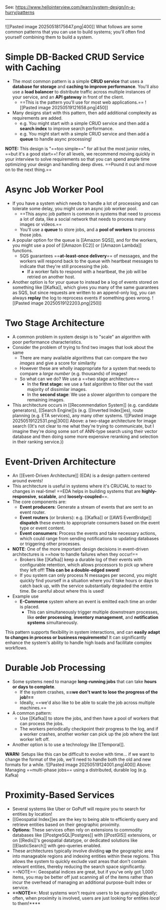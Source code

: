 See: https://www.hellointerview.com/learn/system-design/in-a-hurry/patterns

--------
![[Pasted image 20250518175647.png|400]]
What follows are some common patterns that you can use to build systems; you'll often find yourself combining them to build a system.

# Simple DB-Backed CRUD Service with Caching
- The most common pattern is a simple **CRUD service** that uses a **database for storage** and **caching to improve performance**. You'll also use a **load balancer** to distribute traffic across multiple instances of your service, and an **API gateway** in front of the client.
	- ==This is the pattern you'll use for most web applications.==
![[Pasted image 20250519121658.png|450]]
- Many designs start with this pattern, then add additional complexity as requirements are added.
	- e.g. You might start with a simple CRUD service and then add a **search index** to improve search performance.
	- e.g. You might start with a simple CRUD service and then add a **queue** to handle async processing!

**NOTE:** This design is "==too simple==" for all but the most junior roles, ==but it's a good start==! For all levels, we recommend moving quickly in your interview to solve requirements so that you can spend ample time optimizing your design and handling deep dives. ==Pound it out and move on to the next thing.==

# Async Job Worker Pool
- If you have a system which needs to handle a lot of processing and can tolerate some delay, you might use an async job worker pool. 
	- ==This async job pattern is common in systems that need to process a lot of data, like a social network that needs to process many images or videos.==
	- You'll use a **queue** to store jobs, and a **pool of workers** to process those jobs.
- A popular option for the queue is [[Amazon SQS]], and for the workers, you might use a pool of [[Amazon EC2]] or [[Amazon Lambda]] functions.
	- SQS guarantees ==**at-least-once delivery**== of messages, and the workers will respond back to the queue with heartbeat messages to indicate that they're still processing the job.
		- If a worker fails to respond with a heartbeat, the job will be retried on another host.
- Another option is for your queue to instead be a log of events stored on something like [[Kafka]], which gives you many of the same guarantees as SQS, but since requests are written to an append-only log, you can always **replay** the log to reprocess events if something goes wrong.
![[Pasted image 20250519122203.png|250]]



# Two Stage Architecture
- A common problem in system design is to "scale" an algorithm with poor performance characteristics.
- Consider the problem of trying to find two images that look about the same
	- There are many available algorithms that can compare the *two images* and give a score for similarity
	- However these are wholly inappropriate for a system that needs to compare a *large number* (e.g. thousands) of images!
	- So what can we do? We use a ==two stage architecture==
		- In the **first stage:** we use a fast algorithm to filter out the vast majority of dissimilar images.
		- In the **second stage**: We use a slower algorithm to compare the remaining images.
- This architecture occurs in [[Recommendation System]] (e.g. candidate generators), [[Search Engine]]s (e.g. [[Inverted Index]]es), route planning (e.g. ETA services), any many other systems.
![[Pasted image 20250519122531.png|300]]
Above: a two-stage architecture for image search ((It's not clear to me what they're trying to communicate, but I imagine they're doing some sort of ANN-type search using their vector database and then doing some more expensive reranking and selection in their ranking service.))

# Event-Driven Architecture
- An [[Event-Driven Architecture]] (EDA) is a design pattern centered around events!
- This architecture is useful in systems where it's CRUCIAL to react to changes in real-time! ==EDA helps in building systems that are **highly-responsive**, **scalable**, and **loosely-coupled**==.
- The core components are:
	- **Event producers**: Generate a stream of events that are sent to an event router.
	- **Event routers** (or brokers): e.g. [[Kafka]] or [[AWS EventBridge]] **dispatch** these events to appropriate consumers based on the event type or event content.
	- **Event consumers**: Process the events and take necessary actions, which could range from sending notifications to updating databases or triggering other processes.
- **NOTE**: One of the more important design decisions in event-driven architectures is ==how to handle failures when they occur!== 
	- Brokers like [[Kafka]] keep a durable log of their events with configurable retention, which allows processors to pick up where they left off! **This can be a double-edged sword**! 
	- If you system can only process N messages per second, you might quickly find yourself in a situation where you'll take hours or days to catch back up, with the service substantially degraded the entire time. Be careful about where this is used!
- Example use
	- **E-Commerce** system where an event is emitted each time an order is placed.
		- This can simultaneously trigger multiple downstream processes, like **order processing**, **inventory management**, and **notification systems** simultaneously.

This pattern supports flexibility in system interactions, and can **easily adapt to changes in process or business requirements!** It can significantly enhance the system's ability to handle high loads and facilitate complex workflows.

# Durable Job Processing
- Some systems need to manage **long-running jobs** that can take **hours or days to complete**.
	- If the system crashes, **==we don't want to lose the progress of the job!==** 
	- Ideally, ==we'd also like to be able to scale the job across multiple machines.==
- A common pattern:
	- Use [[Kafka]] to store the jobs, and then have a pool of workers that can process the jobs.
	- The workers periodically checkpoint their progress to the log, and if a worker crashes, another worker can pick up the job where the last worker left off.
- Another option is to use a technology like [[Temporal]].

**WARN:** Setups like this can be difficult to evolve with time... if we want to change the format of the job, we'll need to handle both the old and new formats for a while.
![[Pasted image 20250519124001.png|400]]
Above: Managing ==multi-phase jobs== using a distributed, durable log (e.g. Kafka)

# Proximity-Based Services
- Several systems like Uber or GoPuff will require you to search for entities by location!
- [[Geospatial Index]]es are the key to being able to efficiently query and retrieve entities based on their geographic proximity. 
- **Options:** These services often rely on extensions to commodity databases like [[PostgreSQL|Postgres]] with [[PostGIS]] extensions, or on [[Redis]]'s geospatial datatype, or dedicated solutions like [[ElasticSearch]] with geo-queries enabled.
- These architectures typically involve dividing **up** the geographic area into manageable regions and indexing entities within these regions. This allows the system to quickly exclude vast areas that don't contain relevant entities, thereby reducing the search space significantly.
- ==NOTE==: Geospatial indices are great, but if you've only got 1,000 items, you may be better off just scanning all of the items rather than incur the overhead of managing an additional purpose-built index or service.
- **==NOTE==**: Most systems won't require users to be querying *globally*; often, when proximity is involved, users are just looking for entities *local* to them!****